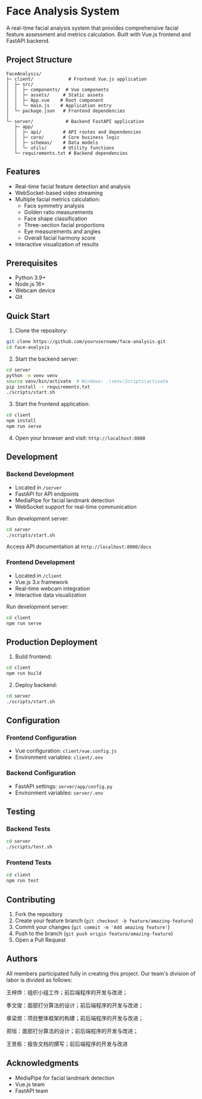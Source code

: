 # Face Analysis System

A real-time facial analysis system that provides comprehensive facial feature assessment and metrics calculation. Built with Vue.js frontend and FastAPI backend.

## Project Structure

```
FaceAnalysis/
├─ client/             # Frontend Vue.js application
│  ├─ src/
│  │  ├─ components/  # Vue components
│  │  ├─ assets/     # Static assets
│  │  ├─ App.vue    # Root component
│  │  └─ main.js    # Application entry
│  └─ package.json   # Frontend dependencies
│
└─ server/            # Backend FastAPI application
   ├─ app/
   │  ├─ api/        # API routes and dependencies
   │  ├─ core/       # Core business logic
   │  ├─ schemas/    # Data models
   │  └─ utils/      # Utility functions
   └─ requirements.txt # Backend dependencies
```

## Features

- Real-time facial feature detection and analysis
- WebSocket-based video streaming
- Multiple facial metrics calculation:
  - Face symmetry analysis
  - Golden ratio measurements
  - Face shape classification
  - Three-section facial proportions
  - Eye measurements and angles
  - Overall facial harmony score
- Interactive visualization of results

## Prerequisites

- Python 3.9+
- Node.js 16+
- Webcam device
- Git

## Quick Start

1. Clone the repository:
```bash
git clone https://github.com/yourusername/face-analysis.git
cd face-analysis
```

2. Start the backend server:
```bash
cd server
python -m venv venv
source venv/bin/activate  # Windows: .\venv\Scripts\activate
pip install -r requirements.txt
./scripts/start.sh
```

3. Start the frontend application:
```bash
cd client
npm install
npm run serve
```

4. Open your browser and visit: `http://localhost:8080`

## Development

### Backend Development
- Located in `/server`
- FastAPI for API endpoints
- MediaPipe for facial landmark detection
- WebSocket support for real-time communication

Run development server:
```bash
cd server
./scripts/start.sh
```

Access API documentation at `http://localhost:8000/docs`

### Frontend Development
- Located in `/client`
- Vue.js 3.x framework
- Real-time webcam integration
- Interactive data visualization

Run development server:
```bash
cd client
npm run serve
```

## Production Deployment

1. Build frontend:
```bash
cd client
npm run build
```

2. Deploy backend:
```bash
cd server
./scripts/start.sh
```

## Configuration

### Frontend Configuration
- Vue configuration: `client/vue.config.js`
- Environment variables: `client/.env`

### Backend Configuration
- FastAPI settings: `server/app/config.py`
- Environment variables: `server/.env`

## Testing

### Backend Tests
```bash
cd server
./scripts/test.sh
```

### Frontend Tests
```bash
cd client
npm run test
```

## Contributing

1. Fork the repository
2. Create your feature branch (`git checkout -b feature/amazing-feature`)
3. Commit your changes (`git commit -m 'Add amazing feature'`)
4. Push to the branch (`git push origin feature/amazing-feature`)
5. Open a Pull Request


## Authors

All members participated fully in creating this project.
Our team's division of labor is divided as follows:

王梓烨：组织小组工作；前后端程序的开发与改进；

季文俊：面部打分算法的设计；前后端程序的开发与改进；

章梁煜：项目整体框架的构建；前后端程序的开发与改进；

郑恒：面部打分算法的设计；前后端程序的开发与改进；

王昱栋：报告文档的撰写；前后端程序的开发与改进

## Acknowledgments

- MediaPipe for facial landmark detection
- Vue.js team
- FastAPI team


